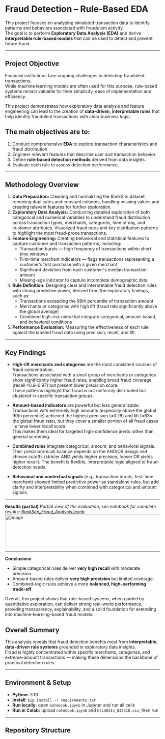 # Fraud Detection – Rule-Based EDA

This project focuses on analyzing simulated transaction data to identify patterns and behaviors associated with fraudulent activity.  
The goal is to perform **Exploratory Data Analysis (EDA)** and derive **interpretable rule-based models** that can be used to detect and prevent future fraud.

---

## Project Objective
Financial institutions face ongoing challenges in detecting fraudulent transactions.  
While machine learning models are often used for this purpose, rule-based systems remain valuable for their simplicity, ease of implementation and efficiency.  

This project demonstrates how exploratory data analysis and feature engineering can lead to the creation of **data-driven, interpretable rules** that help identify fraudulent transactions with clear business logic.

## The main objectives are to:
1. Conduct comprehensive **EDA** to explore transaction characteristics and fraud distribution.  
2. Engineer relevant features that describe user and transaction behavior.  
3. Define **rule-based detection methods** derived from data insights.  
4. Evaluate each rule to assess detection performance.

---

## Methodology Overview
1. **Data Preparation:** Cleaning and normalizing the BankSim dataset, removing duplicates and constant columns, handling missing values and creating relevant features for further exploration.  
2. **Exploratory Data Analysis:** Conducting detailed exploration of both categorical and numerical variables to understand fraud distribution across transaction types, merchants, categories, time of day, and customer attributes. Visualized fraud rates and key distribution patterns to highlight the most fraud-prone transactions.
3. **Feature Engineering:** Creating behavioral and statistical features to capture customer and transaction patterns, including:
   - Transaction bursts — high frequency of transactions within short time windows  
   - First-time merchant indicators — flags transactions representing a customer’s first purchase with a given merchant  
   - Significant deviation from each customer's median transaction amount  
   - Missing-age indicator to capture incomplete demographic data 
4. **Rule Definition:** Designing clear and interpretable fraud detection rules with strong predictive power, derived from the exploratory findings, such as:
   - Transactions exceeding the 99th percentile of transaction amount  
   - Merchants or categories with high lift (fraud rate significantly above the global average)  
   - Combined high-risk rules that integrate categorical, amount-based, and behavioral conditions
5. **Performance Evaluation:** Measuring the effectiveness of each rule against the labeled fraud data using precision, recall, and lift.

---

## Key Findings

- **High-lift merchants and categories** are the most consistent sources of fraud concentration.  
  Transactions associated with a small group of merchants or categories show significantly higher fraud rates, 
  enabling broad fraud coverage (recall ≈0.9–0.97) but present lower precision score.  
  These patterns highlight that fraud is not uniformly distributed but clustered in specific transaction groups.

- **Amount-based indicators** are powerful but less generalizable.  
  Transactions with extremely high amounts (especially above the global 99th percentile) 
  achieved the highest precision (≈0.76) and lift (≈63× the global fraud rate), 
  but they cover a smaller portion of all fraud cases i.e have lower recall score.  
  This makes them ideal for targeted high-confidence alerts rather than general screening.

- **Combined rules** integrate categorical, amount, and behavioral signals. 
  Their precision/recall balance depends on the AND/OR design and chosen cutoffs (stricter AND yields higher precision, looser OR yields higher recall). 
  The benefit is flexible, interpretable logic aligned to fraud-detection needs.


- **Behavioral and contextual signals** (e.g., transaction bursts, first-time merchant) showed limited predictive power as standalone rules, 
  but add clarity and interpretability when combined with categorical and amount signals.


---
**Results (partial)**
*Partial view of the evaluation; see notebook for complete results: [BankSim_Fraud_Analysis.ipynb](./BankSim_Fraud_Analysis.ipynb)*
<img width="550" height="107" alt="image" src="https://github.com/user-attachments/assets/107dfe06-3bec-4178-a1fd-e77619b09769" />


---

**Conclusions**
- Simple categorical rules deliver **very high recall** with moderate precision.  
- Amount-based rules deliver **very high precision** but limited coverage.  
- Combined-logic rules achieve a more **balanced, high-performing trade-off**.

Overall, this project shows that rule-based systems, when guided by quantitative exploration, can deliver strong real-world performance,
providing transparency, explainability, and a solid foundation for extending into machine-learning–based fraud models.

## Overall Summary

This analysis reveals that fraud detection benefits most from **interpretable, data-driven rule systems** grounded in exploratory data insights.  
Fraud is highly concentrated within specific merchants, categories, and extreme-amount transactions — 
making these dimensions the backbone of practical detection rules.

--- 
## Environment & Setup
- **Python:** 3.10
- **Install:** `pip install -r requirements.txt`
- **Run locally:** open `notebook.ipynb` in Jupyter and run all cells
- **Run in Colab:** upload `notebook.ipynb` and `bs140513_032310.csv`, then run

---

## Repository Structure
